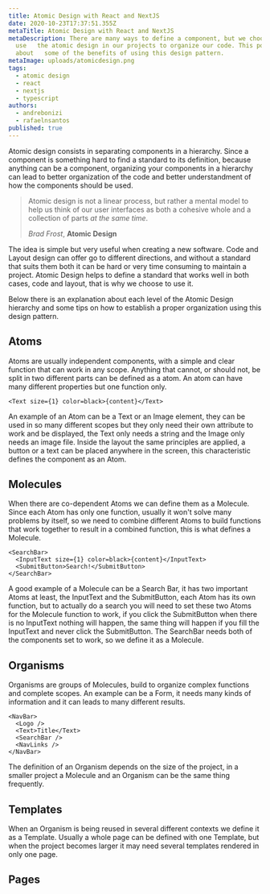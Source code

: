 ```yaml
---
title: Atomic Design with React and NextJS
date: 2020-10-23T17:37:51.355Z
metaTitle: Atomic Design with React and NextJS
metaDescription: There are many ways to define a component, but we choose to
  use   the atomic design in our projects to organize our code. This post talks
  about   some of the benefits of using this design pattern.
metaImage: uploads/atomicdesign.png
tags:
  - atomic design
  - react
  - nextjs
  - typescript
authors:
  - andrebonizi
  - rafaelnsantos
published: true
---
```


Atomic design consists in separating components in a hierarchy. Since a component is something hard to find a standard to its definition, because anything can be a component, organizing your components in a hierarchy can lead to better organization of the code and better understandment of how the components should be used. 

> Atomic design is not a linear process, but rather a mental model to help us think of our user interfaces as both a cohesive whole and a collection of parts *at the same time*.
>
> *Brad Frost*, **Atomic Design**

The idea is simple but very useful when creating a new software. Code and Layout design can offer go to different directions, and without a standard that suits them both it can be hard or very time consuming to maintain a project. Atomic Design helps to define a standard that works well in both cases, code and layout, that is why we choose to use it.

Below there is an explanation about each level of the Atomic Design hierarchy and some tips on how to establish a proper organization using this design pattern.

## Atoms

Atoms are usually independent components, with a simple and clear function that can work in any scope. Anything that cannot, or should not, be split in two different parts can be defined as a atom. An atom can have many different properties but one function only. 

```tsx
<Text size={1} color=black>{content}</Text>
```



An example of an Atom can be a Text or an Image element, they can be used in so many different scopes but they only need their own attribute to work and be displayed, the Text only needs a string and the Image only needs an image file. Inside the layout the same principles are applied, a button or a text can be placed anywhere in the screen, this characteristic defines the component as an Atom.

## Molecules

When there are co-dependent Atoms we can define them as a Molecule. Since each Atom has only one function, usually it won't solve many problems by itself, so we need to combine different Atoms to build functions that work together to result in a combined function, this is what defines a Molecule. 
```tsx
<SearchBar>
  <InputText size={1} color=black>{content}</InputText>
  <SubmitButton>Search!</SubmitButton>
</SearchBar>
```
A good example of a Molecule can be a Search Bar, it has two important Atoms at least, the InputText and the SubmitButton, each Atom has its own function, but to actually do a search you will need to set these two Atoms for the Molecule function to work, if you click the SubmitButton when there is no InputText nothing will happen, the same thing will happen if you fill the InputText and never click the SubmitButton. The SearchBar needs both of the components set to work, so we define it as a Molecule. 



## Organisms

Organisms are groups of Molecules, build to organize complex functions and complete scopes. An example can be a Form, it needs many kinds of information and it can leads to many different results.  
```tsx
<NavBar>
  <Logo />
  <Text>Title</Text>
  <SearchBar />
  <NavLinks />
</NavBar>
```

The definition of an Organism depends on the size of the project, in a smaller project a Molecule and an Organism can be the same thing frequently.



## Templates

When an Organism is being reused in several different contexts we define it as a Template. Usually a whole page can be defined with one Template, but when the project becomes larger it may need several templates rendered in only one page.



## Pages